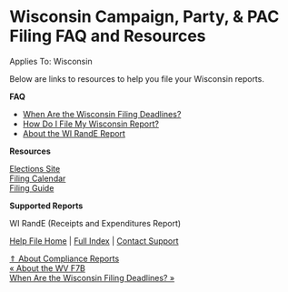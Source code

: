  Wisconsin Campaign, Party, & PAC Filing FAQ and Resources
==========

Applies To: Wisconsin

Below are links to resources to help you file your Wisconsin reports.

**FAQ**

* [When Are the Wisconsin Filing Deadlines?](https://ispolitical.com/When-Are-the-Wisconsin-Filing-Deadlines)
* [How Do I File My Wisconsin Report?](https://ispolitical.com/How-Do-I-File-My-Wisconsin-Report)
* [About the WI RandE Report](https://ispolitical.com/About-the-WI-RandE)

**Resources**

[Elections Site](https://ethics.wi.gov/pages/home.aspx)   
[Filing Calendar](https://Ethics.Wi.Gov/Pages/CampaignFinance/ReportPeriods.Aspx)   
[Filing Guide](https://Ethics.Wi.Gov/Pages/CampaignFinance/PACs.Aspx)

**Supported Reports**

WI RandE (Receipts and Expenditures Report)

[Help File Home](/help/) | [Full Index](/Help-File-Directory/) | [Contact Support](mailto:support@ISPolitical.com)

[⇑ About Compliance Reports](/About-Compliance-Reports)  
[« About the WV F7B](/About-the-WV-F7B)  
[When Are the Wisconsin Filing Deadlines? »](/When-Are-the-Wisconsin-Filing-Deadlines)